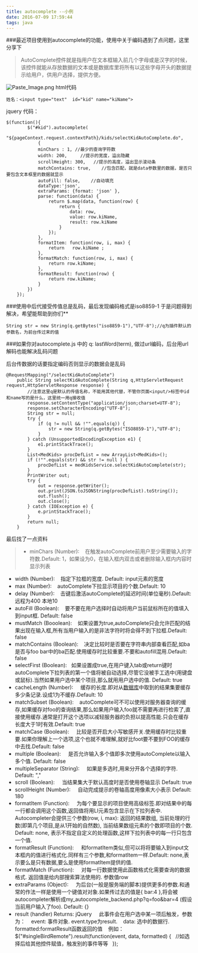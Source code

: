 ```yaml
---
title: autocomplete --小例
date: 2016-07-09 17:59:44
tags: java
---
```



###最近项目使用到autocomplete的功能，使用中关于编码遇到了点问题，这里分享下   
>AutoComplete控件就是指用户在文本框输入前几个字母或是汉字的时候，该控件就能从存放数据的文本或是数据库里将所有以这些字母开头的数据提示给用户，供用户选择，提供方便。   
<!--more-->

![Paste_Image.png](http://upload-images.jianshu.io/upload_images/2007394-61142480e6033351.png?imageMogr2/auto-orient/strip%7CimageView2/2/w/1240)
html代码

	姓名：<input type="text"  id="kid" name="kiName">


jquery 代码：

	$(function(){
			$("#kid").autocomplete(
					"${pageContext.request.contextPath}/kids/selectKidAutoComplete.do",
				{
				minChars : 1, //最少的查询字符数
				width: 200,     //提示的宽度，溢出隐藏
				scrollHeight: 300,   //提示的高度，溢出显示滚动条
				matchContains: true,    //包含匹配，就是data参数里的数据，是否只要包含文本框里的数据就显示
				autoFill: false,    //自动填充
				dataType:'json',
				extraParams: {format: 'json' },
				parse: function(data) {  
		            return $.map(data, function(row) {  
		                return {  
		                    data: row,  
		                    value: row.kiName,  
		                    result: row.kiName 
		                }  
		            });  
		        },  
				formatItem: function(row, i, max) {
					return   row.kiName ;
				},
				formatMatch: function(row, i, max) {
					return row.kiName;
				},
				formatResult: function(row) {
					return row.kiName;
				}
			})
		});

###使用中后代接受传值总是乱码，最后发现编码格式是iso8859-1 于是问题得到解决，希望能帮助到你们**

	String str = new String(q.getBytes("iso8859-1"),"UTF-8");//q为插件默认的参数名，为前台传过来的值 
	     
###如果你对autocomplete.js 中的 q: lastWord(term),  做过url编码，后台用url解码也能解决乱码问题

后台传数据的话要指定编码否则显示的数据会是乱码

	@RequestMapping("/selectKidAutoComplete")
		public String selectKidAutoComplete(String q,HttpServletRequest request,HttpServletResponse response) {
	        //注意这里q是默认的传值名称，不能用其他代替，不管你页面<input/>标签中id和name写的是什么，这里统一用q接收值
			response.setContentType("application/json;charset=UTF-8");     
			response.setCharacterEncoding("UTF-8");     
			String str = null;
			try {
				if (q != null && !"".equals(q)) {
					str = new String(q.getBytes("ISO8859-1"),"UTF-8");
				}
			} catch (UnsupportedEncodingException e1) {
				e1.printStackTrace();
			}
			List<MedKids> procDefList = new ArrayList<MedKids>();
			if (!"".equals(str) && str != null ) {
				procDefList = medKidsService.selectKidAutoComplete(str);
			}
			PrintWriter out;
			try {
				out = response.getWriter();
				out.print(JSON.toJSONString(procDefList).toString());
				out.flush();
				out.close();
			} catch (IOException e) {
				e.printStackTrace();
			}
			return null;
		}

最后找了一点资料
>* minChars (Number):    
    在触发autoComplete前用户至少需要输入的字符数.Default: 1，如果设为0，在输入框内双击或者删除输入框内内容时显示列表
* width (Number):    
    指定下拉框的宽度. Default: input元素的宽度
* max (Number):    
    autoComplete下拉显示项目的个数.Default: 10
* delay (Number):    
    击键后激活autoComplete的延迟时间(单位毫秒).Default: 远程为400 本地10
* autoFill (Boolean):    
    要不要在用户选择时自动将用户当前鼠标所在的值填入到input框. Default: false
* mustMatch (Booolean):    
    如果设置为true,autoComplete只会允许匹配的结果出现在输入框,所有当用户输入的是非法字符时将会得不到下拉框.Default: false
* matchContains (Boolean):    
    决定比较时是否要在字符串内部查看匹配,如ba是否与foo bar中的ba匹配.使用缓存时比较重要.不要和autofill混用.Default: false
* selectFirst (Boolean):   
    如果设置成true,在用户键入tab或return键时autoComplete下拉列表的第一个值将被自动选择,尽管它没被手工选中(用键盘或鼠标).当然如果用户选中某个项目,那么就用用户选中的值. Default: true
* cacheLength (Number):
    缓存的长度.即对从[数据库](http://lib.csdn.net/base/14)中取到的结果集要缓存多少条记录.设成1为不缓存.Default: 10
* matchSubset (Boolean):
    autoComplete可不可以使用对服务器查询的缓存,如果缓存对foo的查询结果,那么如果用户输入foo就不需要再进行检索了,直接使用缓存.通常是打开这个选项以减轻服务器的负担以提高性能.只会在缓存长度大于1时有效.Default: true
* matchCase (Boolean):
    比较是否开启大小写敏感开关.使用缓存时比较重要.如果你理解上一个选项,这个也就不难理解,就好比foot要不要到FOO的缓存中去找.Default: false
* multiple (Boolean):
    是否允许输入多个值即多次使用autoComplete以输入多个值. Default: false
* multipleSeparator (String):
    如果是多选时,用来分开各个选择的字符. Default: ","
* scroll (Boolean):
    当结果集大于默认高度时是否使用卷轴显示 Default: true
* scrollHeight (Number):
    自动完成提示的卷轴高度用像素大小表示 Default: 180  
* formatItem (Function):
    为每个要显示的项目使用高级标签.即对结果中的每一行都会调用这个函数,返回值将用LI元素包含显示在下拉列表中. Autocompleter会提供三个参数(row, i, max): 返回的结果数组, 当前处理的行数(即第几个项目,是从1开始的自然数), 当前结果数组元素的个数即项目的个数. Default: none, 表示不指定自定义的处理函数,这样下拉列表中的每一行只包含一个值.
* formatResult (Function):
    和formatItem类似,但可以将将要输入到input文本框内的值进行格式化.同样有三个参数,和formatItem一样.Default: none,表示要么是只有数据,要么是使用formatItem提供的值.
* formatMatch (Function):
    对每一行数据使用此函数格式化需要查询的数据格式. 返回值是给内部搜索算法使用的. 参数值row
* extraParams (Object):
    为后台(一般是服务端的脚本)提供更多的参数.和通常的作法一样是使用一个键值对对象.如果传过去的值是{ bar:4 },将会被autocompleter解析成my_autocomplete_backend.php?q=foo&bar=4 (假设当前用户输入了foo). Default: {}
* result (handler) Returns: jQuery
    此事件会在用户选中某一项后触发，参数为：    event: 事件对象. event.type为result.    data: 选中的数据行.    formatted:formatResult函数返回的值    例如：    $("#singleBirdRemote").result(function(event, data, formatted) {   //如选择后给其他控件赋值，触发别的事件等等   });